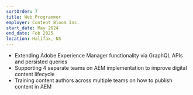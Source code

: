 ```yaml
---
sortOrder: 7
title: Web Programmer
employer: Content Bloom Inc.
start_date: May 2024
end_date: Feb 2025
location: Halifax, NS
---
```

-	Extending Adobe Experience Manager functionality via GraphQL APIs and persisted queries
-	Supporting 4 separate teams on AEM implementation to improve digital content lifecycle
-	Training content authors across multiple teams on how to publish content in AEM
